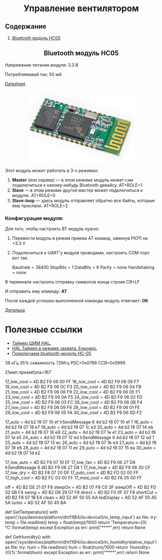 <h1 align="center">Управление вентилятором</h1>
<h2>Содержание</h2>
<ol>
<li><a href="#bluetooth-модуль-hc05">Bluetooth модуль HC05</a></li>
</ol>

<h2 align="center">Bluetooth модуль HC05</h2>

Напряжение питания модуля: 3.3 В

Потребляяемый ток: 50 мА

<a href="supplementary_files/HC-05 Datasheet.pdf">Datasheet</a>

<p align="center"><img src="supplementary_files/1.jpg"></p>

Этот модуль может работать в 3-х режимах:
1. **Master** (или сервер) — в этом режиме модуль может сам подключиться к какому-нибудь Bluetooth девайсу. AT+ROLE=1
2. **Slave** — в этом режиме другой мастер может подключиться к модулю. AT+ROLE=0
3. **Slave-loop** — здесь модуль отправляет обратно все байты, которые ему прислали. AT+ROLE=2

### Конфигурация модуля:

Для того, чтобы настроить BT модуль нужно:
1. Перевести модуль в режим приема AT команд, замкнув PIO11 на +3.3 V
2. Подключиться к UART'у модуля проводами, настроить COM порт вот так:

    Baudrate = 38400
    StopBits = 1
    DataBits = 8
    Parity = none
    Handshaking = none

В терминале настроить отправку символов конца строки CR+LF

И отправить ему команду: **AT**

После каждой успешно выполненной команды модуль отвечает: **OK**

[Деталька](http://we.easyelectronics.ru/part/rabota-s-bluetooth-modulem-hc05.html)

# Полезные ссылки

+ [Таймер ШИМ HAL.](https://narodstream.ru/stm-urok-10-hal-izuchaem-pwm-shim-migaem-svetodiodami-plavno/)
+ [HAL Таймер в режиме захвата. Енкодер.](https://istarik.ru/blog/stm32/121.html)
+ [Подключаем bluetooth-модуль HC-05](https://narodstream.ru/stm-urok-97-podklyuchaem-bluetooth-modul-hc-05/)

38 кГц  35% скважность 72Мгц PSC=0x0766 CCR=0x5999

21имп преамбула=167

17_low_cool  = 4D B2 F9 06 00 FF
18_low_cool  = 4D B2 F9 06 08 F7
19_low_cool  = 4D B2 F9 06 0C F3
20_low_cool  = 4D B2 F9 06 04 FB
21_low_cool  = 4D B2 F9 06 06 F9
22_low_cool  = 4D B2 F9 06 0E F1
23_low_cool  = 4D B2 F9 06 0A F5
24_low_cool  = 4D B2 F9 06 02 FD
25_low_cool  = 4D B2 F9 06 03 FC
26_low_cool  = 4D B2 F9 06 0B F4
27_low_cool  = 4D B2 F9 06 09 F6
28_low_cool  = 4D B2 F9 06 01 FE
29_low_cool  = 4D B2 F9 06 05 FA
30_low_cool  = 4D B2 F9 06 0D F2

17_auto      = 4d b2 f8 07 10 ef IrSendMessage 6 4d b2 f8 07 10 ef 1
18_auto      = 4d b2 f8 07 18 e7 
19_auto      = 4d b2 f8 07 1c e3
20_auto      = 4d b2 f8 07 14 eb
21_auto      = 4d b2 f8 07 16 e9
22_auto      = 4d b2 f8 07 1e e1
23_auto      = 4d b2 f8 07 1a e5
24_auto      = 4d b2 f8 07 12 ed IrSendMessage 6 4d b2 f8 07 12 ed 1
25_auto      = 4d b2 f8 07 13 ec
26_auto      = 4d b2 f8 07 1b e4
27_auto      = 4d b2 f8 07 19 e6
28_auto      = 4d b2 f8 07 11 ee
29_auto      = 4d b2 f8 07 15 ea
30_auto      = 4d b2 f8 07 1d e2

17_low_auto  = 4D B2 F8 07 10 EF
17_low_fan   = 4D B2 F9 06 27 D8 IrSendMessage 6 4D B2 F9 06 27 D8 1
17_low_heat  = 4D B2 F9 06 30 CF
17_low_dry   = 4D B2 F8 07 20 DF
17_auto_cool = 4D B2 FD 02 00 FF
17_high_cool = 4D B2 FC 03 00 FF
17_med_cool  = 4D B2 FA 05 00 FF

off          = 4D B2 DE 21 07 F8
sleepOn      = 4D B2 07 F8 C0 3F
sleepOff     = 4D B2 FD 02 0B F4
swing        = 4D B2 D6 29 07 F8
direct       = 4D B2 F0 0F 07 F8
shortCut     = 4D B2 F8 07 1B E4
clean        = AD 52 AF 50 55 AA
ledDisplay   = AD 52 AF 50 A5 5A
turbo        = AD 52 AF 50 45 BA

def GetTemperature()
    with open('/sys/devices/platform/dht11@4/iio:device0/in_temp_input') as file:
        try:
            temp = file.readline()
            temp = float(temp)/1000
            return 'Temperature={0}°C'.format(temp)
        except Exception as err:
            print("****",err)
            return None
        
def GetHumidity()
    with open('/sys/devices/platform/dht11@4/iio:device0/in_humidityrelative_input') as file:
        try:
            hum = file.readline()
            hum = float(hum)/1000
            return 'Humidity={0}%'.format(hum)
        except Exception as err:
            print("****",err)
            return None